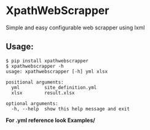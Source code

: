 # XpathWebScrapper
Simple and easy configurable web scrapper using lxml

## Usage:
```
$ pip install xpathwebscrapper
$ xpathwebscrapper -h
usage: xpathwebscrapper [-h] yml xlsx

positional arguments:
  yml         site_definition.yml
  xlsx        result.xlsx

optional arguments:
  -h, --help  show this help message and exit
```

**For .yml reference look Examples/**
